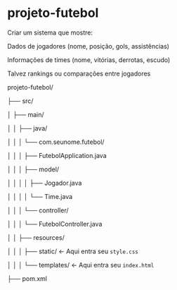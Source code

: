 # projeto-futebol
Criar um sistema que mostre:

Dados de jogadores (nome, posição, gols, assistências)

Informações de times (nome, vitórias, derrotas, escudo)

Talvez rankings ou comparações entre jogadores


projeto-futebol/

├── src/

│   ├── main/

│   │   ├── java/

│   │   │   └── com.seunome.futebol/

│   │   │       ├── FutebolApplication.java

│   │   │       ├── model/

│   │   │       │   ├── Jogador.java

│   │   │       │   └── Time.java

│   │   │       └── controller/

│   │   │           └── FutebolController.java

│   │   ├── resources/

│   │   │   ├── static/              ← Aqui entra seu `style.css`

│   │   │   └── templates/           ← Aqui entra seu `index.html`

├── pom.xml

